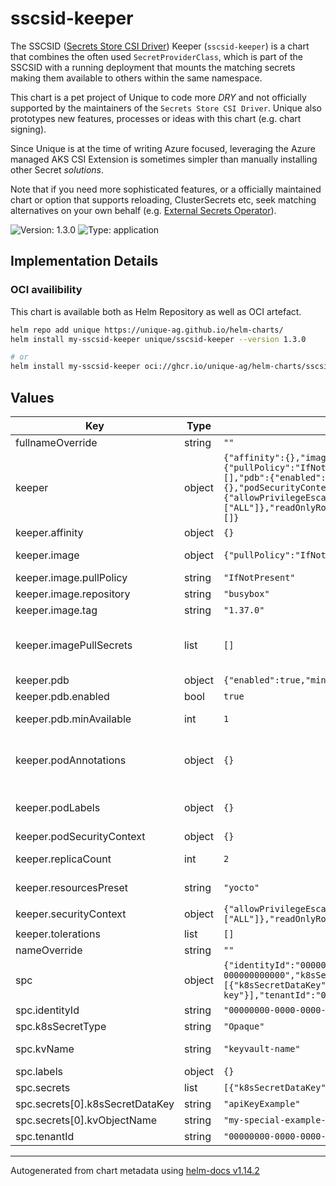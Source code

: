 # sscsid-keeper

The SSCSID ([Secrets Store CSI Driver](https://secrets-store-csi-driver.sigs.k8s.io/)) Keeper (`sscsid-keeper`) is a chart that combines the often used `SecretProviderClass`, which is part of the SSCSID with a running deployment that mounts the matching secrets making them available to others within the same namespace.

This chart is a pet project of Unique to code more _DRY_ and not officially supported by the maintainers of the `Secrets Store CSI Driver`. Unique also prototypes new features, processes or ideas with this chart (e.g. chart signing).

Since Unique is at the time of writing Azure focused, leveraging the Azure managed AKS CSI Extension is sometimes simpler than manually installing other Secret _solutions_.

Note that if you need more sophisticated features, or a officially maintained chart or option that supports reloading, ClusterSecrets etc, seek matching alternatives on your own behalf (e.g. [External Secrets Operator](https://external-secrets.io/latest/)).

![Version: 1.3.0](https://img.shields.io/badge/Version-1.3.0-informational?style=flat-square) ![Type: application](https://img.shields.io/badge/Type-application-informational?style=flat-square)

## Implementation Details

### OCI availibility
This chart is available both as Helm Repository as well as OCI artefact.
```sh
helm repo add unique https://unique-ag.github.io/helm-charts/
helm install my-sscsid-keeper unique/sscsid-keeper --version 1.3.0

# or
helm install my-sscsid-keeper oci://ghcr.io/unique-ag/helm-charts/sscsid-keeper --version 1.3.0
```

## Values

| Key | Type | Default | Description |
|-----|------|---------|-------------|
| fullnameOverride | string | `""` | This is to override the full name. |
| keeper | object | `{"affinity":{},"image":{"pullPolicy":"IfNotPresent","repository":"busybox","tag":"1.37.0"},"imagePullSecrets":[],"pdb":{"enabled":true,"minAvailable":1},"podAnnotations":{},"podLabels":{},"podSecurityContext":{},"replicaCount":2,"resourcesPreset":"yocto","securityContext":{"allowPrivilegeEscalation":false,"capabilities":{"drop":["ALL"]},"readOnlyRootFilesystem":true,"runAsNonRoot":true,"runAsUser":1000},"tolerations":[]}` | Set options for the deployed keeper, its deployment and pods respectively. |
| keeper.affinity | object | `{}` | Default affinity preset for the keeper |
| keeper.image | object | `{"pullPolicy":"IfNotPresent","repository":"busybox","tag":"1.37.0"}` | This sets the container image more information can be found here: https://kubernetes.io/docs/concepts/containers/images/ |
| keeper.image.pullPolicy | string | `"IfNotPresent"` | This sets the pull policy for images. |
| keeper.image.repository | string | `"busybox"` | This sets the image repository. |
| keeper.image.tag | string | `"1.37.0"` | Overrides the image tag whose default is the chart appVersion. |
| keeper.imagePullSecrets | list | `[]` | This is for the secretes for pulling an image from a private repository more information can be found here: https://kubernetes.io/docs/tasks/configure-pod-container/pull-image-private-registry/ |
| keeper.pdb | object | `{"enabled":true,"minAvailable":1}` | Set the PodDisruptionBudget for the keeper |
| keeper.pdb.enabled | bool | `true` | enabled by default as it keeps the secret |
| keeper.pdb.minAvailable | int | `1` | defines how many pods should be kept around, half of the replica in our example |
| keeper.podAnnotations | object | `{}` | This is for setting Kubernetes Annotations to a Pod. For more information checkout: https://kubernetes.io/docs/concepts/overview/working-with-objects/annotations/ |
| keeper.podLabels | object | `{}` | This is for setting Kubernetes Labels to a Pod. For more information checkout: https://kubernetes.io/docs/concepts/overview/working-with-objects/labels/ |
| keeper.podSecurityContext | object | `{}` | Toggle and define pod-level security context. |
| keeper.replicaCount | int | `2` | This will set the replicaset count more information can be found here: https://kubernetes.io/docs/concepts/workloads/controllers/replicaset/ |
| keeper.resourcesPreset | string | `"yocto"` | Set container resources according to one common preset (allowed values: none, yocto, zepto, atto). |
| keeper.securityContext | object | `{"allowPrivilegeEscalation":false,"capabilities":{"drop":["ALL"]},"readOnlyRootFilesystem":true,"runAsNonRoot":true,"runAsUser":1000}` | Toggle and define security context. |
| keeper.tolerations | list | `[]` | Tolerations for the keeper |
| nameOverride | string | `""` | This is to override the release name. |
| spc | object | `{"identityId":"00000000-0000-0000-0000-000000000000","k8sSecretType":"Opaque","kvName":"keyvault-name","labels":{},"secrets":[{"k8sSecretDataKey":"apiKeyExample","kvObjectName":"my-special-example-key"}],"tenantId":"00000000-0000-0000-0000-000000000000"}` | Set options for the Secret Provider Class |
| spc.identityId | string | `"00000000-0000-0000-0000-000000000000"` | Azure Entra ID Identity Client ID |
| spc.k8sSecretType | string | `"Opaque"` | Type of Kubernetes Secret |
| spc.kvName | string | `"keyvault-name"` | Azure KeyVault which stores the secrets, must be available over the network |
| spc.labels | object | `{}` | Set the labels for the Secret Provider Class |
| spc.secrets | list | `[{"k8sSecretDataKey":"apiKeyExample","kvObjectName":"my-special-example-key"}]` | Set the secret objects for the Secret Provider Class |
| spc.secrets[0].k8sSecretDataKey | string | `"apiKeyExample"` | defines, which key in the secret object should be used |
| spc.secrets[0].kvObjectName | string | `"my-special-example-key"` | defines, which object from the Key Vault should be used |
| spc.tenantId | string | `"00000000-0000-0000-0000-000000000000"` | Azure Entra ID Tenant ID wherein the Managed Identity is present |

----------------------------------------------
Autogenerated from chart metadata using [helm-docs v1.14.2](https://github.com/norwoodj/helm-docs/releases/v1.14.2)
